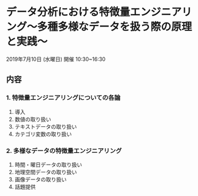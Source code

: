 データ分析における特徴量エンジニアリング～多種多様なデータを扱う際の原理と実践～
===================

2019年7月10日 (水曜日) 開催
10:30~16:30

## 内容

### 1. 特徴量エンジニアリングについての各論

1. 導入
2. 数値の取り扱い
3. テキストデータの取り扱い
4. カテゴリ変数の取り扱い

### 2. 多様なデータの特徴量エンジニアリング

1. 時間・曜日データの取り扱い
2. 地理空間データの取り扱い
3. 画像データの取り扱い
4. 話題提供
